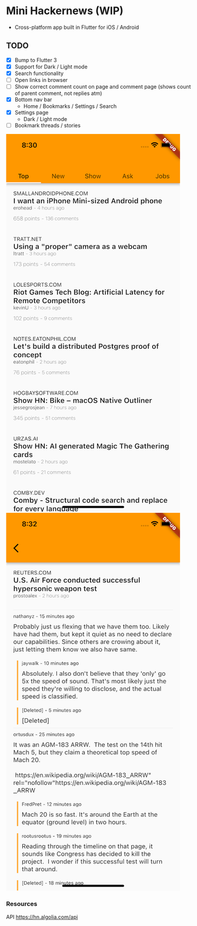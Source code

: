 # Mini Hackernews (WIP)

* Cross-platform app built in Flutter for iOS / Android

## TODO

- [X] Bump to Flutter 3
- [X] Support for Dark / Light mode
- [X] Search functionality
- [ ] Open links in browser
- [ ] Show correct comment count on page and comment page (shows count of parent comment, not replies atm)
- [X] Bottom nav bar
    - Home / Bookmarks / Settings / Search
- [X] Settings page
    - Dark / Light mode
- [ ] Bookmark threads / stories

![Screenshot](https://github.com/boalbert/hackernews_clone/blob/master/screenshots/home.png "Home")
![Screenshot](https://github.com/boalbert/hackernews_clone/blob/master/screenshots/comments.png "Comments")

### Resources

API https://hn.algolia.com/api

